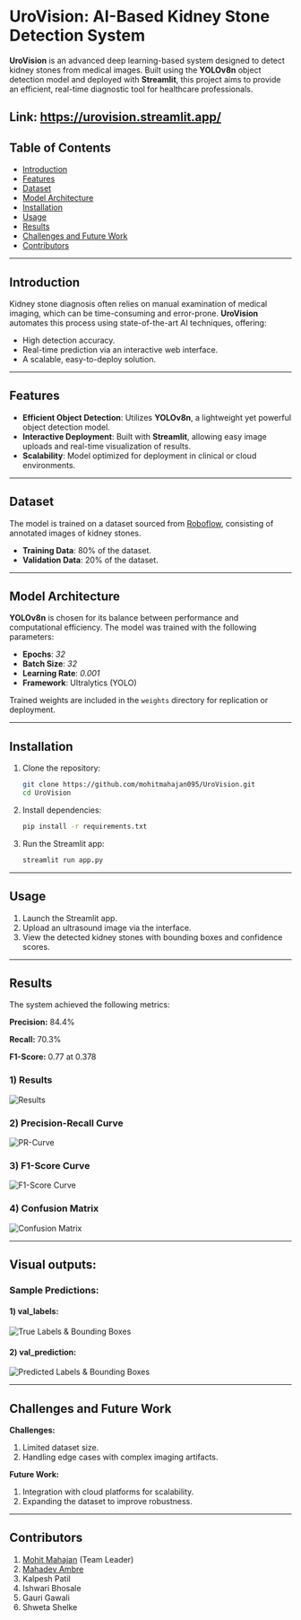 # UroVision: AI-Based Kidney Stone Detection System  

**UroVision** is an advanced deep learning-based system designed to detect kidney stones from medical images. Built using the **YOLOv8n** object detection model and deployed with **Streamlit**, this project aims to provide an efficient, real-time diagnostic tool for healthcare professionals.

**Link:** https://urovision.streamlit.app/
---

## Table of Contents  
- [Introduction](#introduction)  
- [Features](#features)  
- [Dataset](#dataset)  
- [Model Architecture](#model-architecture)  
- [Installation](#installation)  
- [Usage](#usage)  
- [Results](#results)  
- [Challenges and Future Work](#challenges-and-future-work)  
- [Contributors](#contributors)  

---

## Introduction  
Kidney stone diagnosis often relies on manual examination of medical imaging, which can be time-consuming and error-prone. **UroVision** automates this process using state-of-the-art AI techniques, offering:  
- High detection accuracy.  
- Real-time prediction via an interactive web interface.  
- A scalable, easy-to-deploy solution.

---

## Features  
- **Efficient Object Detection**: Utilizes **YOLOv8n**, a lightweight yet powerful object detection model.  
- **Interactive Deployment**: Built with **Streamlit**, allowing easy image uploads and real-time visualization of results.  
- **Scalability**: Model optimized for deployment in clinical or cloud environments.

---

## Dataset  
The model is trained on a dataset sourced from [Roboflow](https://universe.roboflow.com/forsuccess/kidneydetection-k9dju), consisting of annotated images of kidney stones.  
- **Training Data**: 80% of the dataset.  
- **Validation Data**: 20% of the dataset.

---

## Model Architecture  
**YOLOv8n** is chosen for its balance between performance and computational efficiency. The model was trained with the following parameters:  
- **Epochs**: *32*  
- **Batch Size**: *32*  
- **Learning Rate**: *0.001*  
- **Framework**: Ultralytics (YOLO)  

Trained weights are included in the `weights` directory for replication or deployment.

---

## Installation  
1. Clone the repository:  
   ```bash
   git clone https://github.com/mohitmahajan095/UroVision.git
   cd UroVision
   
2. Install dependencies:
   ```bash
   pip install -r requirements.txt

3. Run the Streamlit app:
   ```bash
   streamlit run app.py

---

## Usage
1. Launch the Streamlit app.
2. Upload an ultrasound image via the interface.
3. View the detected kidney stones with bounding boxes and confidence scores.

---

## Results
The system achieved the following metrics:

**Precision:** 84.4%

**Recall:** 70.3%

**F1-Score:** 0.77 at 0.378

### 1) Results
![Results](https://github.com/mohitmahajan095/UroVision_-Kidney_Stone_Dection_System-/blob/main/Model/results.png?raw=true)

### 2) Precision-Recall Curve
![PR-Curve](https://github.com/mohitmahajan095/UroVision_-Kidney_Stone_Dection_System-/blob/main/Model/PR_curve.png?raw=true)

### 3) F1-Score Curve
![F1-Score Curve](https://github.com/mohitmahajan095/UroVision_-Kidney_Stone_Dection_System-/blob/main/Model/F1_curve.png?raw=true)

### 4) Confusion Matrix
![Confusion Matrix](https://github.com/mohitmahajan095/UroVision_-Kidney_Stone_Dection_System-/blob/main/Model/confusion_matrix.png?raw=true)

---

## Visual outputs:

### Sample Predictions:
   #### 1) val_labels:
   ![True Labels & Bounding Boxes](https://github.com/mohitmahajan095/UroVision_-Kidney_Stone_Dection_System-/blob/main/Model/val_batch1_labels.jpg?raw=true)
   
   #### 2) val_prediction:
   ![Predicted Labels & Bounding Boxes](https://github.com/mohitmahajan095/UroVision_-Kidney_Stone_Dection_System-/blob/main/Model/val_batch1_pred.jpg?raw=true)

---

## Challenges and Future Work
**Challenges:**
1. Limited dataset size.
2. Handling edge cases with complex imaging artifacts.

**Future Work:**
1. Integration with cloud platforms for scalability.
2. Expanding the dataset to improve robustness.

---

## Contributors
1. [Mohit Mahajan](https://github.com/mohitmahajan095) (Team Leader)
2. [Mahadev Ambre](https://github.com/MahadevAmbre)
3. Kalpesh Patil
4. Ishwari Bhosale
5. Gauri Gawali
6. Shweta Shelke
